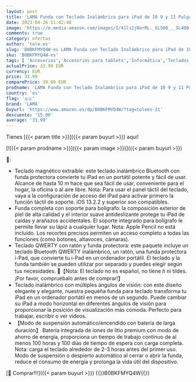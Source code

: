 ```yaml
---
layout: post
title: 'LAMA Funda con Teclado Inalámbrico para iPad de 10 9 y 11 Pulgadas con Ratón para iPad de 10.9 y 11 Pulgadas  iPad Air 5th/4th y iPad Pro 2021/2020/2018  Funda con Teclado Bluetooth con Portalápices'
date: 2023-04-26 11:42:48
image: 'https://m.media-amazon.com/images/I/41ls1jNorRL._SL500_._SL400_.jpg'
comments: true
category: ofertas
author: 'tole.es'
slug: 'B0BKFMYQ4W-es LAMA Funda con Teclado Inalámbrico para iPad de 10 9 y 11...'
sku: 'B0BKFMYQ4W-es'
tags: [ 'Accesorios','Accesorios para tablets','Informática','Teclados para tablets','ipad','lama','🇪🇸', ]
actualPrice: 33.99 EUR
currency: EUR
price: 33.99
comparePrice: 39.99 EUR
prodname: 'LAMA Funda con Teclado Inalámbrico para iPad de 10 9 y 11 Pulgadas con Ratón para iPad de 10.9 y 11 Pulgadas  iPad Air 5th/4th y iPad Pro 2021/2020/2018  Funda con Teclado Bluetooth con Portalápices'
country: 'es'
flag: '🇪🇸'
brand: 'LAMA'
buyurl: 'https://www.amazon.es/dp/B0BKFMYQ4W/?tag=tolees-21'
descuento: '15.00'
average: '33.99'
---
```


Tienes [{{< param title >}}]({{< param buyurl >}}) aqui!

[![{{< param prodname >}}]({{< param image >}})]({{< param buyurl >}})

🔎:

- Teclado magnético extraíble: este teclado inalámbrico Bluetooth con funda protectora convierte tu iPad en un portátil potente y fácil de usar. Alcance de hasta 10 m hace que sea fácil de usar, conveniente para el hogar, la oficina o al aire libre. Nota: Para usar el panel táctil del teclado, vaya a la configuración de acceso del iPad para activar primero la función táctil de soporte. iOS 13.2.2 y superior son compatibles.
- Funda completa con soporte para bolígrafo: la composición exterior de piel de alta calidad y el interior suave antideslizante protege tu iPad de caídas y arañazos accidentales. El soporte integrado para bolígrafo le permite llevar su lápiz a cualquier lugar. Nota: Apple Pencil no está incluido. Los recortes precisos permiten un acceso completo a todas las funciones (como botones, altavoces, cámaras).
- Teclado QWERTY con ratón y funda protectora: este paquete incluye un teclado Bluetooth QWERTY inalámbrico, un ratón, una funda protectora i-Pad, que convierte tu i-Pad en un ordenador portátil. El teclado y la funda también se pueden utilizar por separado y puedes elegir según tus necesidades. 📌【Nota: El teclado no es español, no tiene ñ ni tildes. ¡Por favor, compruébalo antes de comprar!】
- Teclado inalámbrico con múltiples ángulos de visión: con este diseño elegante y elegante, nuestra pequeña funda para teclado transforma tu iPad en un ordenador portátil en menos de un segundo. Puede cambiar su iPad a modo horizontal en diferentes ángulos de visión para proporcionar la posición de visualización más cómoda. Perfecto para trabajar, escribir o ver vídeos.
- 【Modo de suspensión automático/encendido con batería de larga duración】 Batería integrada de iones de litio premium con modo de ahorro de energía, proporciona un tiempo de trabajo continuo de al menos 100 horas y 100 días de tiempo de espera con carga completa. Nota: carga el teclado alrededor de 2-3 horas antes del primer uso. Modo de suspensión o despierto automático al cerrar o abrir la funda, reduce el consumo de energía y prolonga la vida útil del dispositivo.

[🛒 Comprar!!!]({{< param buyurl >}})
{{<world>}}B0BKFMYQ4W{{</world>}}
